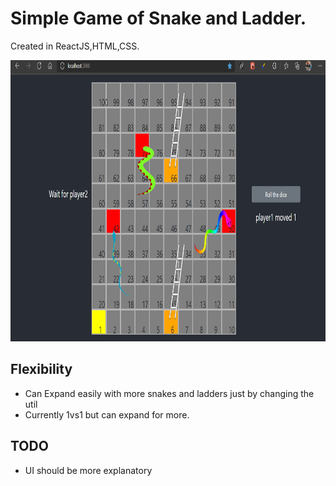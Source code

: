 # Simple Game of Snake and Ladder.
Created in ReactJS,HTML,CSS.

<p align="center">
<img src="./src/img/Snakeandladder.png" alt="alt text" width="850px" height="450px">
</p>

## Flexibility
- Can Expand easily with more snakes and ladders just by changing the util
- Currently 1vs1 but can expand for more.
## TODO
- UI should be more explanatory 
